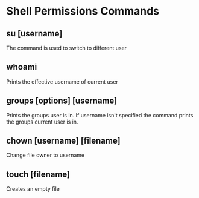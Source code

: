 # Shell Permissions Commands
## su [username]
 The command is used to switch to different user
## whoami
Prints the effective username of current user
## groups [options] [username]
Prints the groups user is in. If username isn't specified the command prints the groups current user is in.
## chown [username] [filename]
Change file owner to username
## touch [filename]
Creates an empty file 
